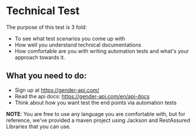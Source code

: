 # Technical Test
The purpose of this test is 3 fold:
* To see what test scenarios you come up with
* How well you understand technical documentations
* How comfortable are you with writing automation tests and what's your approach towards it. 

## What you need to do:
* Sign up at https://gender-api.com/
* Read the api docs: https://gender-api.com/en/api-docs
* Think about how you want test the end points via automation tests

**NOTE**: You are free to use any language you are comfortable with, but for reference, we've provided a maven project using Jackson and RestAssured Libraries that you can use. 
